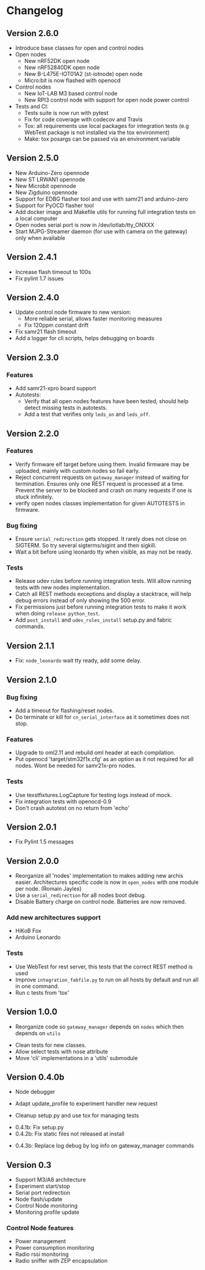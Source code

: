 Changelog
=========

Version 2.6.0
-------------

+ Introduce base classes for open and control nodes
+ Open nodes
  - New nRF52DK open node
  - New nRF52840DK open node
  - New B-L475E-IOT01A2 (st-iotnode) open node
  - Micro:bit is now flashed with openocd
+ Control nodes
  - New IoT-LAB M3 based control node
  - New RPI3 control node with support for open node power control
+ Tests and CI:
  - Tests suite is now run with pytest
  - Fix for code coverage with codecov and Travis
  - Tox: all requirements use local packages for integration tests (e.g WebTest
    package is not installed via the tox environment)
  - Make: tox posargs can be passed via an environment variable


Version 2.5.0
-------------

+ New Arduino-Zero opennode
+ New ST LRWAN1 opennode
+ New Microbit opennode
+ New Zigduino opennode
+ Support for EDBG flasher tool and use with samr21 and arduino-zero
+ Support for PyOCD flasher tool
+ Add docker image and Makefile utils for running full integration tests on a
  local computer
+ Open nodes serial port is now in /dev/iotlab/tty_ONXXX
+ Start MJPG-Streamer daemon (for use with camera on the gateway) only when
  available


Version 2.4.1
-------------

+ Increase flash timeout to 100s
+ Fix pylint 1.7 issues


Version 2.4.0
-------------

+ Update control node firmware to new version:
    - More reliable serial, allows faster monitoring measures
    - Fix 120ppm constant drift
+ Fix samr21 flash timeout
+ Add a logger for cli scripts, helps debugging on boards


Version 2.3.0
-------------

### Features ###

+ Add samr21-xpro board support
+ Autotests:
    - Verify that all open nodes features have been tested, should help detect
      missing tests in autotests.
    - Add a test that verifies only `leds_on` and `leds_off`.


Version 2.2.0
-------------

### Features ###

+ Verify firmware elf target before using them.
  Invalid firmware may be uploaded, mainly with custom nodes so fail early.
+ Reject concurrent requests on `gateway_manager` instead of waiting for
  termination. Ensures only one REST request is processed at a time.
  Prevent the server to be blocked and crash on many requests if one is stuck
  infinitely.
+ verify open nodes classes implementation for given AUTOTESTS in firmware.

### Bug fixing ###

- Ensure `serial_redirection` gets stopped. It rarely does not close on
  SIGTERM. So try several sigterms/sigint and then sigkill.
- Wait a bit before using leonardo tty when visible, as may not be ready.

### Tests ###

+ Release udev rules before running integration tests. Will allow running tests
  with new nodes implementation.
+ Catch all REST methods exceptions and display a stacktrace, will help debug
  errors instead of only showing the 500 error.
+ Fix permissions just before running integration tests to make it work when
  doing `release python_test`.
+ Add `post_install` and `udev_rules_install` setup.py and fabric commands.


Version 2.1.1
-------------

+ Fix: `node_leonardo` wait tty ready, add some delay.


Version 2.1.0
-------------

### Bug fixing ###

* Add a timeout for flashing/reset nodes.
* Do terminate or kill for `cn_serial_interface` as it sometimes does not stop.

### Features ###

* Upgrade to oml2.11 and rebuild oml header at each compilation.
* Put openocd 'target/stm32f1x.cfg' as an option as it not required for all
  nodes. Wont be needed for samr21x-pro nodes.

### Tests ###

* Use texstfixtures.LogCapture for testing logs instead of mock.
* Fix integration tests with openocd-0.9
* Don't crash autotest on no return from 'echo'


Version 2.0.1
-------------

+ Fix Pylint 1.5 messages


Version 2.0.0
-------------

 + Reorganize all 'nodes' implementation to makes adding new archis easier.
   Architectures specific code is now in `open_nodes` with one module per node.
   (Romain Jayles)
 + Use a `serial_redirection` for a8 nodes boot debug.
 + Disable Battery charge on control node. Batteries are now removed.

### Add new architectures support ###

 + HiKoB Fox
 + Arduino Leonardo

### Tests ###

 + Use WebTest for rest server, this tests that the correct REST method is used
 + Improve `integration_fabfile.py` to run on all hosts by default and run all in
   one command.
 + Run c tests from 'tox'


Version 1.0.0
-------------

 + Reorganize code so `gateway_manager` depends on `nodes` which then depends
   on `utils`
 * Clean tests for new classes.
 * Allow select tests with nose attribute
 * Move 'cli' implementations in a 'utils' submodule


Version 0.4.0b
--------------

 * Node debugger
 * Adapt update_profile to experiment handler new request

 * Cleanup setup.py and use tox for managing tests

- 0.4.1b: Fix setup.py
- 0.4.2b: Fix static files not released at install
+ 0.4.3b: Replace log debug by log info on gateway_manager commands


Version 0.3
-----------

 * Support M3/A8 architecture
 * Experiment start/stop
 * Serial port redirection
 * Node flash/update
 * Control Node monitoring
 * Monitoring profile update

### Control Node features ###

 * Power management
 * Power consumption monitoring
 * Radio rssi monitoring
 * Radio sniffer with ZEP encapsulation
